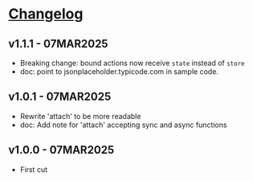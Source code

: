 # [Changelog](https://github.com/million-views/packages/commits/main/deepstate)

## v1.1.1 - 07MAR2025

- Breaking change: bound actions now receive `state` instead of `store`
- doc: point to jsonplaceholder.typicode.com in sample code.

## v1.0.1 - 07MAR2025

- Rewrite 'attach' to be more readable
- doc: Add note for 'attach' accepting sync and async functions

## v1.0.0 - 07MAR2025

- First cut
